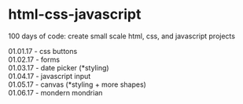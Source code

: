 # html-css-javascript
100 days of code: create small scale html, css, and javascript projects

01.01.17 - css buttons  
01.02.17 - forms  
01.03.17 - date picker (*styling)  
01.04.17 - javascript input   
01.05.17 - canvas (*styling + more shapes)       
01.06.17 - mondern mondrian   




